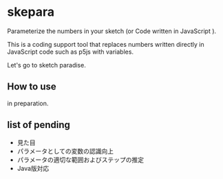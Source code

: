 # skepara

Parameterize the numbers in your sketch (or Code written in JavaScript ).

This is a coding support tool that replaces numbers written directly in JavaScript code such as p5js with variables.

Let's go to sketch paradise.

## How to use

in preparation.


## list of pending

- 見た目
- パラメータとしての変数の認識向上
- パラメータの適切な範囲およびステップの推定
- Java版対応




